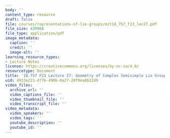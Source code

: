 ```yaml
---
body: ''
content_type: resource
draft: false
file: courses/representations-of-lie-groups/mit18_757_f23_lec27.pdf
file_size: 439968
file_type: application/pdf
image_metadata:
  caption: ''
  credit: ''
  image-alt: ''
learning_resource_types:
- Lecture Notes
license: https://creativecommons.org/licenses/by-nc-sa/4.0/
resourcetype: Document
title: '18.757 F23 Lecture 27: Geometry of Complex Semisimple Lie Groups'
uid: 4933e221-d77b-490b-8a27-20f0ea8612d9
video_files:
  archive_url: ''
  video_captions_file: ''
  video_thumbnail_file: ''
  video_transcript_file: ''
video_metadata:
  video_speakers: ''
  video_tags: ''
  youtube_description: ''
  youtube_id: ''
---
```

